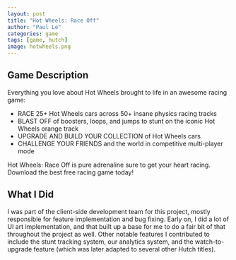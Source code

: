 ```yaml
---
layout: post
title: "Hot Wheels: Race Off"
author: "Paul Le"
categories: game
tags: [game, hutch]
image: hotwheels.png
---
```


## Game Description

Everything you love about Hot Wheels brought to life in an awesome racing game:

* RACE 25+ Hot Wheels cars across 50+ insane physics racing tracks
* BLAST OFF of boosters, loops, and jumps to stunt on the iconic Hot Wheels orange track
* UPGRADE AND BUILD YOUR COLLECTION of Hot Wheels cars
* CHALLENGE YOUR FRIENDS and the world in competitive multi-player mode

Hot Wheels: Race Off is pure adrenaline sure to get your heart racing. Download the best free racing game today!

## What I Did

I was part of the client-side development team for this project, mostly responsible for feature implementation and bug fixing. Early on, I did a lot of UI art implementation, and that built up a base for me to do a fair bit of that throughout the project as well. Other notable features I contributed to include the stunt tracking system, our analytics system, and the watch-to-upgrade feature (which was later adapted to several other Hutch titles).